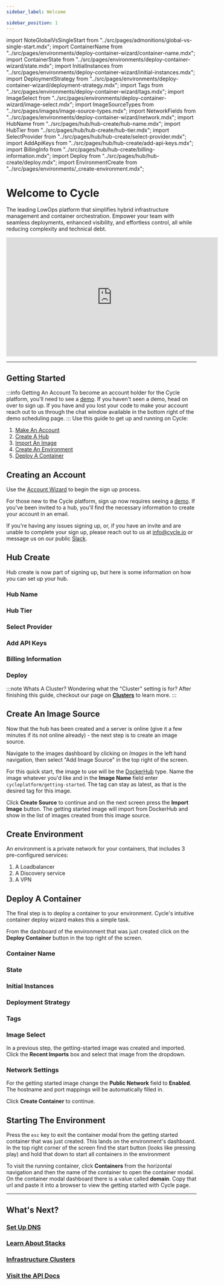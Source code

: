 ```yaml
---
sidebar_label: Welcome

sidebar_position: 1
---
```


import NoteGlobalVsSingleStart from "../src/pages/admonitions/global-vs-single-start.mdx";
import ContainerName from "../src/pages/environments/deploy-container-wizard/container-name.mdx";
import ContainerState from "../src/pages/environments/deploy-container-wizard/state.mdx";
import InitialInstances from "../src/pages/environments/deploy-container-wizard/initial-instances.mdx";
import DeploymentStrategy from "../src/pages/environments/deploy-container-wizard/deployment-strategy.mdx";
import Tags from "../src/pages/environments/deploy-container-wizard/tags.mdx";
import ImageSelect from "../src/pages/environments/deploy-container-wizard/image-select.mdx";
import ImageSourceTypes from "../src/pages/images/image-source-types.mdx";
import NetworkFields from "../src/pages/environments/deploy-container-wizard/network.mdx";
import HubName from "../src/pages/hub/hub-create/hub-name.mdx";
import HubTier from "../src/pages/hub/hub-create/hub-tier.mdx";
import SelectProvider from "../src/pages/hub/hub-create/select-provider.mdx";
import AddApiKeys from "../src/pages/hub/hub-create/add-api-keys.mdx";
import BillingInfo from "../src/pages/hub/hub-create/billing-information.mdx";
import Deploy from "../src/pages/hub/hub-create/deploy.mdx";
import EnvironmentCreate from "../src/pages/environments/\_create-environment.mdx";

# Welcome to Cycle

The leading LowOps platform that simplifies hybrid infrastructure management and container orchestration. Empower your team with seamless deployments, enhanced visibility, and effortless control, all while reducing complexity and technical debt.

<iframe width="560" height="315" src="https://www.youtube.com/embed/_cvoT69DZRQ" title="YouTube video player"
frameborder="0" allow="accelerometer; autoplay; clipboard-write; encrypted-media; gyroscope; picture-in-picture"
allowfullscreen></iframe>

---

## Getting Started

:::info Getting An Account
To become an account holder for the Cycle platform, you'll need to see a [demo](https://cycle.io/demo). If you haven't seen a demo, head on over to sign up. If you have and you lost your code to make your account reach out to us through the chat window available in the bottom right of the demo scheduling page.
:::
Use this guide to get up and running on Cycle:

1. [Make An Account](#creating-an-account)
2. [Create A Hub](#hub-create)
3. [Import An Image](#create-an-image-source)
4. [Create An Environment](#create-environment)
5. [Deploy A Container](#deploy-a-container)

## Creating an Account

Use the [Account Wizard](https://signup.cycle.io) to begin the sign up process.

For those new to the Cycle platform, sign up now requires seeing a [demo](https://cycle.io/demo). If you've been invited to a hub, you'll find the necessary information to create your account in an email.

If you're having any issues signing up, or, if you have an invite and are unable to complete your sign up, please reach out to us at info@cycle.io or message us on our public [Slack](https://slack.cycle.io).

## Hub Create

Hub create is now part of signing up, but here is some information on how you can set up your hub.

### Hub Name

<HubName />

### Hub Tier

<HubTier />

### Select Provider

<SelectProvider />

### Add API Keys

<AddApiKeys />

### Billing Information

<BillingInfo />

### Deploy

<Deploy />

:::note Whats A Cluster?
Wondering what the "Cluster" setting is for? After finishing this guide, checkout our page on [**Clusters**](/docs/infrastructure/clusters) to learn more.
:::

## Create An Image Source

Now that the hub has been created and a server is online (give it a few minutes if its not online already) - the next step is to create an image source.

Navigate to the images dashboard by clicking on _Images_ in the left hand navigation, then select "Add Image Source" in the top right of the screen.

For this quick start, the image to use will be the [DockerHub](/docs/images/sources/dockerhub-source) type. Name the image whatever you'd like and in the **Image Name** field enter `cycleplatform/getting-started`. The tag can stay as latest, as that is the desired tag for this image.

Click **Create Source** to continue and on the next screen press the **Import Image** button. The getting started image will import from DockerHub and show in the list of images created from this image source.

## Create Environment

An environment is a private network for your containers, that includes 3 pre-configured services:

1. A Loadbalancer
2. A Discovery service
3. A VPN

<EnvironmentCreate />

## Deploy A Container

The final step is to deploy a container to your environment. Cycle's intuitive container deploy wizard makes this a simple task.

From the dashboard of the environment that was just created click on the **Deploy Container** button in the top right of the screen.

### Container Name

<ContainerName />

### State

<ContainerState />

### Initial Instances

<InitialInstances />

### Deployment Strategy

<DeploymentStrategy />

### Tags

<Tags />

### Image Select

<ImageSelect />

In a previous step, the getting-started image was created and imported. Click the **Recent Imports** box and select that image from the dropdown.

### Network Settings

<NetworkFields />

For the getting started image change the **Public Network** field to **Enabled**. The hostname and port mappings will be automatically filled in.

Click **Create Container** to continue.

## Starting The Environment

Press the `esc` key to exit the container modal from the getting started container that was just created. This lands on the environment's dashboard. In the top right corner of the screen find the start button (looks like pressing play) and hold that down to start all containers in the environment

To visit the running container, click **Containers** from the horizontal navigation and then the name of the container to open the container modal. On the container modal dashboard there is a value called **domain**. Copy that url and paste it into a browser to view the getting started with Cycle page.

<NoteGlobalVsSingleStart />

---

## What's Next?

### [Set Up DNS](/docs/dns/overview)

### [Learn About Stacks](/docs/stacks/overview)

### [Infrastructure Clusters](/docs/infrastructure//clusters)

### [Visit the API Docs](https://api-docs.cycle.io)

<!-- - **First Time Using Cycle?**

  - [Add a Provider](/docs/infrastructure/providers/adding-providers)
  - [Add a Server](/docs/infrastructure/add-infrastructure)
  - [Create an Environment](/docs/environments/managing-environments#environment-create)
  - [Deploy a Container](/docs/environments/deployments/deploy-single-container)

- **Looking To Explore the Platform?**
  - [Set up DNS](/docs/DNS/zones/zone-management#create-the-zone)
  - [Creating A New Image Source](/docs/images/sources/sources-overview#creating-sources)
  - [Importing Stacks](/docs/stacks/stacks-workflow#importing-from-a-git-repo)
  - [Create an API Key](/docs/hubs/API-access/api-key-generate) -->
